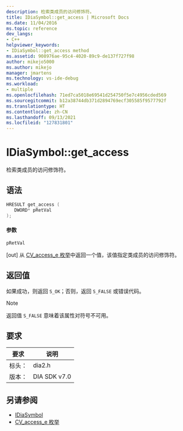 ```yaml
---
description: 检索类成员的访问修饰符。
title: IDiaSymbol::get_access | Microsoft Docs
ms.date: 11/04/2016
ms.topic: reference
dev_langs:
- C++
helpviewer_keywords:
- IDiaSymbol::get_access method
ms.assetid: 908976ae-95c4-4020-89c9-de137f727f98
author: mikejo5000
ms.author: mikejo
manager: jmartens
ms.technology: vs-ide-debug
ms.workload:
- multiple
ms.openlocfilehash: 71ed7ca5018e69541d254750f5e7c4956cded569
ms.sourcegitcommit: b12a38744db371d2894769ecf305585f9577792f
ms.translationtype: HT
ms.contentlocale: zh-CN
ms.lasthandoff: 09/13/2021
ms.locfileid: "127831801"
---
```

# <a name="idiasymbolget_access"></a>IDiaSymbol::get_access
检索类成员的访问修饰符。

## <a name="syntax"></a>语法

```C++
HRESULT get_access ( 
   DWORD* pRetVal
);
```

#### <a name="parameters"></a>参数
 `pRetVal`

[out] 从 [CV_access_e 枚举](../../debugger/debug-interface-access/cv-access-e.md)中返回一个值，该值指定类成员的访问修饰符。

## <a name="return-value"></a>返回值
 如果成功，则返回 `S_OK`；否则，返回 `S_FALSE` 或错误代码。

> [!NOTE]
> 返回值 `S_FALSE` 意味着该属性对符号不可用。

## <a name="requirements"></a>要求

|要求|说明|
|-----------------|-----------------|
|标头：|dia2.h|
|版本：|DIA SDK v7.0|

## <a name="see-also"></a>另请参阅
- [IDiaSymbol](../../debugger/debug-interface-access/idiasymbol.md)
- [CV_access_e 枚举](../../debugger/debug-interface-access/cv-access-e.md)
